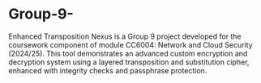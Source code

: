 # Group-9-
Enhanced Transposition Nexus is a Group 9 project developed for the coursework component of module CC6004: Network and Cloud Security (2024/25). This tool demonstrates an advanced custom encryption and decryption system using a layered transposition and substitution cipher, enhanced with integrity checks and passphrase protection.
